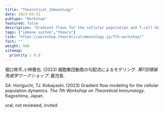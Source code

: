 ```yaml
---
title: "Theoretical Immunology"
date: 2023-03-21
pubtype: "Workshop"
featured: false
description: "Gradient flows for the cellular population and T-cell differentiation model"
tags: ["immune system","theory"]
link: "https://workshop.theoreticalimmunology.jp/7th-workshop/"
fact: ""
weight: 500
sitemap:
  priority : 0.8
---
```


堀口修平,小林徹也. (2023) 細胞集団動態の勾配流によるモデリング. _第7回理論免疫学ワークショップ_. 鹿児島.

SA. Horiguchi, TJ. Kobayashi. (2023) Gradient flow modeling for the cellular population dynamics. _The 7th Workshop on Theoretical Immunology_. Kagoshima, Japan.

oral, not reviewed, invited
